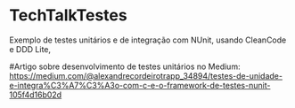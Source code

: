 # TechTalkTestes
Exemplo de testes unitários e de integração com NUnit, usando CleanCode e DDD Lite,

#Artigo sobre desenvolvimento de testes unitários no Medium:
https://medium.com/@alexandrecordeirotrapp_34894/testes-de-unidade-e-integra%C3%A7%C3%A3o-com-c-e-o-framework-de-testes-nunit-105f4d16b02d
